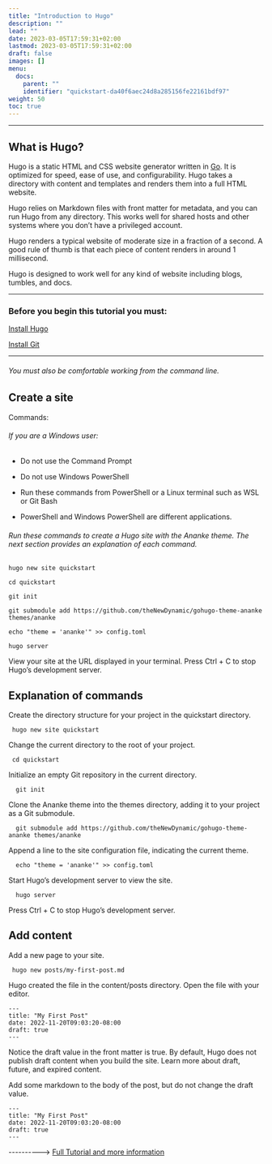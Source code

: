 ```yaml
---
title: "Introduction to Hugo"
description: ""
lead: ""
date: 2023-03-05T17:59:31+02:00
lastmod: 2023-03-05T17:59:31+02:00
draft: false
images: []
menu:
  docs:
    parent: ""
    identifier: "quickstart-da40f6aec24d8a285156fe22161bdf97"
weight: 50
toc: true
---
```

-----------------------------

## What is Hugo?

Hugo is a static HTML and CSS website generator written in [Go](https://go.dev/).
It is optimized for speed, ease of use, and configurability.
Hugo takes a directory with content and templates and renders them into a full HTML website.

Hugo relies on Markdown files with front matter for metadata, and you can run Hugo from any directory.
This works well for shared hosts and other systems where you don’t have a privileged account.

Hugo renders a typical website of moderate size in a fraction of a second.
A good rule of thumb is that each piece of content renders in around 1 millisecond.

Hugo is designed to work well for any kind of website including blogs, tumbles, and docs.

---------------------------------------------------------

### Before you begin this tutorial you must:

<a href="https://gohugo.io/installation/" target="_blank">Install Hugo</a>

<a href="https://git-scm.com/book/en/v2/Getting-Started-Installing-Git" target="_blank">Install Git</a>

--------------------------------------------------

###### You must also be comfortable working from the command line.
## Create a site

Commands:

###### If you are a Windows user:

- Do not use the Command Prompt

- Do not use Windows PowerShell

- Run these commands from PowerShell or a Linux terminal such as WSL or Git Bash

- PowerShell and Windows PowerShell are different applications.

###### Run these commands to create a Hugo site with the Ananke theme. The next section provides an explanation of each command.

    hugo new site quickstart
    
    cd quickstart
    
    git init
    
    git submodule add https://github.com/theNewDynamic/gohugo-theme-ananke themes/ananke
    
    echo "theme = 'ananke'" >> config.toml
    
    hugo server

View your site at the URL displayed in your terminal. Press Ctrl + C to stop Hugo’s development server.

## Explanation of commands

Create the directory structure for your project in the quickstart directory.

     hugo new site quickstart

Change the current directory to the root of your project.

     cd quickstart

Initialize an empty Git repository in the current directory.

  
      git init

Clone the Ananke theme into the themes directory, adding it to your project as a Git submodule.

      git submodule add https://github.com/theNewDynamic/gohugo-theme-ananke themes/ananke

Append a line to the site configuration file, indicating the current theme.

      echo "theme = 'ananke'" >> config.toml

Start Hugo’s development server to view the site.

      hugo server

Press Ctrl + C to stop Hugo’s development server.

## Add content

Add a new page to your site.

     hugo new posts/my-first-post.md

Hugo created the file in the content/posts directory. Open the file with your editor.

    ---
    title: "My First Post"
    date: 2022-11-20T09:03:20-08:00
    draft: true
    ---

Notice the draft value in the front matter is true. By default, Hugo does not publish draft content when you build the site. Learn more about draft, future, and expired content.

Add some markdown to the body of the post, but do not change the draft value.

    ---
    title: "My First Post"
    date: 2022-11-20T09:03:20-08:00
    draft: true
    ---
----------> <a href="https://gohugo.io/" target="_blank">Full Tutorial and more information</a>
